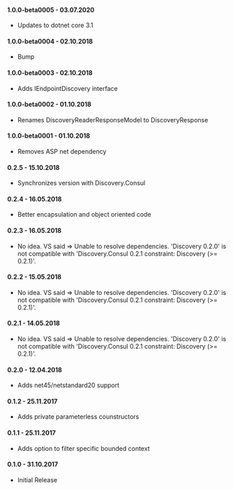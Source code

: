 #### 1.0.0-beta0005 - 03.07.2020
* Updates to dotnet core 3.1

#### 1.0.0-beta0004 - 02.10.2018
* Bump

#### 1.0.0-beta0003 - 02.10.2018
* Adds IEndpointDiscovery interface

#### 1.0.0-beta0002 - 01.10.2018
* Renames DiscoveryReaderResponseModel to DiscoveryResponse

#### 1.0.0-beta0001 - 01.10.2018
* Removes ASP net dependency

#### 0.2.5 - 15.10.2018
* Synchronizes version with Discovery.Consul

#### 0.2.4 - 16.05.2018
* Better encapsulation and object oriented code

#### 0.2.3 - 16.05.2018
* No idea. VS said => Unable to resolve dependencies. 'Discovery 0.2.0' is not compatible with 'Discovery.Consul 0.2.1 constraint: Discovery (>= 0.2.1)'.

#### 0.2.2 - 15.05.2018
* No idea. VS said => Unable to resolve dependencies. 'Discovery 0.2.0' is not compatible with 'Discovery.Consul 0.2.1 constraint: Discovery (>= 0.2.1)'.

#### 0.2.1 - 14.05.2018
* No idea. VS said => Unable to resolve dependencies. 'Discovery 0.2.0' is not compatible with 'Discovery.Consul 0.2.1 constraint: Discovery (>= 0.2.1)'.

#### 0.2.0 - 12.04.2018
* Adds net45/netstandard20 support

#### 0.1.2 - 25.11.2017
* Adds private parameterless counstructors

#### 0.1.1 - 25.11.2017
* Adds option to filter specific bounded context

#### 0.1.0 - 31.10.2017
* Initial Release
